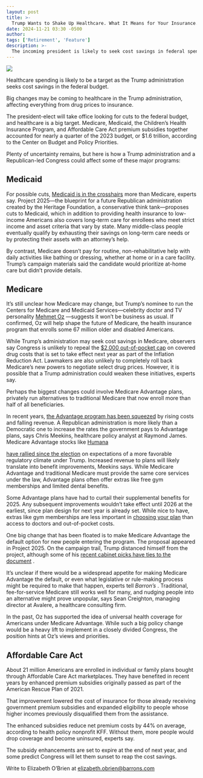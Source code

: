 ```yaml
---
layout: post
title: >-
  Trump Wants to Shake Up Healthcare. What It Means for Your Insurance.
date: 2024-11-21 03:30 -0500
author: 
tags: ['Retirement', 'Feature']
description: >-
  The incoming president is likely to seek cost savings in federal spending on healthcare. What to know.
---
```





 


 








![](https://images.barrons.com/im-03008607?width=548&height=365)


Healthcare spending is likely to be a target as the Trump administration seeks cost savings in the federal budget.






Big changes may be coming to healthcare in the Trump administration, affecting everything from drug prices to insurance.


The president-elect will take office looking for cuts to the federal budget, and healthcare is a big target. Medicare, Medicaid, the Children’s Health Insurance Program, and Affordable Care Act premium subsidies together accounted for nearly a quarter of the 2023 budget, or \$1.6 trillion, according to the Center on Budget and Policy Priorities. 


 Plenty of uncertainty remains, but here is how a Trump administration and a Republican-led Congress could affect some of these major programs:


Medicaid
--------

 For possible cuts,  [Medicaid is in the crosshairs](https://www.barrons.com/articles/project-2025-cut-long-term-care-spending-47f08520?mod=article_inline) more than Medicare, experts say. Project 2025—the blueprint for a future Republican administration created by the Heritage Foundation, a conservative think tank—proposes cuts to Medicaid, which in addition to providing health insurance to low-income Americans also covers long-term care for enrollees who meet strict income and asset criteria that vary by state. Many middle-class people eventually qualify by exhausting their savings on long-term care needs or by protecting their assets with an attorney’s help.


By contrast, Medicare doesn’t pay for routine, non-rehabilitative help with daily activities like bathing or dressing, whether at home or in a care facility. Trump’s campaign materials said the candidate would prioritize at-home care but didn’t provide details.


Medicare
--------

 It’s still unclear how Medicare may change, but Trump’s nominee to run the Centers for Medicare and Medicaid Services—celebrity doctor and TV personality [Mehmet Oz](https://www.barrons.com/articles/dr-oz-trump-cms-healthcare-22f8af28?mod=article_inline) —suggests it won’t be business as usual. If confirmed, Oz will help shape the future of Medicare, the health insurance program that enrolls some 67 million older and disabled Americans.


While Trump’s administration may seek cost savings in Medicare, observers say Congress is unlikely to repeal the [\$2,000 out-of-pocket cap](https://www.barrons.com/articles/medicare-drug-costs-to-be-capped-at-2-000-a-year-in-inflation-reduction-act-51659879091?mod=article_inline) on covered drug costs that is set to take effect next year as part of the Inflation Reduction Act. Lawmakers are also unlikely to completely roll back Medicare’s new powers to negotiate select drug prices. However, it is possible that a Trump administration could weaken these initiatives, experts say.





Perhaps the biggest changes could involve Medicare Advantage plans, privately run alternatives to traditional Medicare that now enroll more than half of all beneficiaries.


In recent years,  [the Advantage program has been squeezed](https://www.barrons.com/articles/medicare-advantage-medigap-choice-healthcare-retirement-3bb736e4?mod=article_inline) by rising costs and falling revenue. A Republican administration is more likely than a Democratic one to increase the rates the government pays to Advantage plans, says Chris Meekins, healthcare policy analyst at Raymond James. Medicare Advantage stocks like [Humana](https://www.barrons.com/market-data/stocks/HUM) 


 [have rallied since the election](https://www.barrons.com/articles/cvs-health-earnings-stock-ceo-8fc8e4c4?mod=article_inline) on expectations of a more favorable regulatory climate under Trump.
Increased revenue to plans will likely translate into benefit improvements, Meekins says. While Medicare Advantage and traditional Medicare must provide the same core services under the law, Advantage plans often offer extras like free gym memberships and limited dental benefits.


Some Advantage plans have had to curtail their supplemental benefits for 2025. Any subsequent improvements wouldn’t take effect until 2026 at the earliest, since plan design for next year is already set. While nice to have, extras like gym memberships are less important in [choosing your plan](https://www.barrons.com/articles/medicare-advantage-open-enrollment-humana-eb4e816a?mod=article_inline) than access to doctors and out-of-pocket costs.


One big change that has been floated is to make Medicare Advantage the default option for new people entering the program. The proposal appeared in Project 2025. On the campaign trail, Trump distanced himself from the project, although some of his  [recent cabinet picks have ties to the document](https://www.barrons.com/news/trump-taps-big-tech-critic-carr-to-lead-us-communications-agency-e7f7e07c?mod=article_inline) .


It’s unclear if there would be a widespread appetite for making Medicare Advantage the default, or even what legislative or rule-making process might be required to make that happen, experts tell *Barron’s* . Traditional, fee-for-service Medicare still works well for many, and nudging people into an alternative might prove unpopular, says Sean Creighton, managing director at Avalere, a healthcare consulting firm.


In the past, Oz has supported the idea of universal health coverage for Americans under Medicare Advantage. While such a big policy change would be a heavy lift to implement in a closely divided Congress, the position hints at Oz’s views and priorities.


Affordable Care Act
-------------------

 About 21 million Americans are enrolled in individual or family plans bought through Affordable Care Act marketplaces. They have benefited in recent years by enhanced premium subsidies originally passed as part of the American Rescue Plan of 2021. 


That improvement lowered the cost of insurance for those already receiving government premium subsidies and expanded eligibility to people whose higher incomes previously disqualified them from the assistance.


The enhanced subsidies reduce net premium costs by 44% on average, according to health policy nonprofit KFF. Without them, more people would drop coverage and become uninsured, experts say. 


The subsidy enhancements are set to expire at the end of next year, and some predict Congress will let them sunset to reap the cost savings.


Write to Elizabeth O’Brien at [elizabeth.obrien@barrons.com](mailto:elizabeth.obrien@barrons.com)









